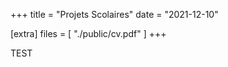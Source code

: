 +++
title = "Projets Scolaires"
date = "2021-12-10"

[extra]
files = [ "./public/cv.pdf" ]
+++

TEST
